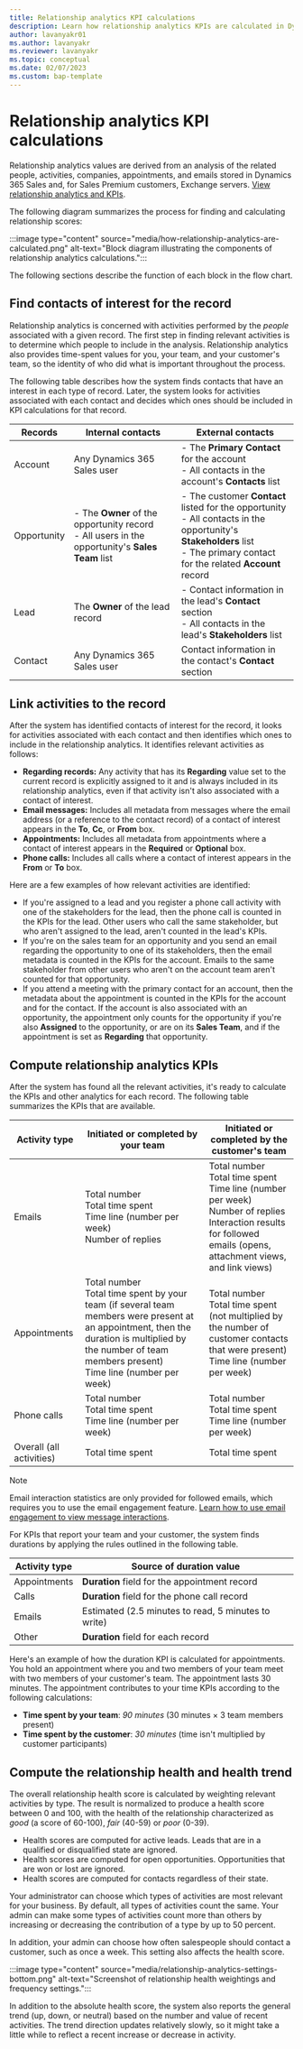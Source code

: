 ```yaml
---
title: Relationship analytics KPI calculations 
description: Learn how relationship analytics KPIs are calculated in Dynamics 365 Sales.   
author: lavanyakr01
ms.author: lavanyakr
ms.reviewer: lavanyakr
ms.topic: conceptual 
ms.date: 02/07/2023
ms.custom: bap-template
---
```


# Relationship analytics KPI calculations

Relationship analytics values are derived from an analysis of the related people, activities, companies, appointments, and emails stored in Dynamics 365 Sales and, for Sales Premium customers, Exchange servers. [View relationship analytics and KPIs](relationship-analytics.md).

The following diagram summarizes the process for finding and calculating relationship scores:

:::image type="content" source="media/how-relationship-analytics-are-calculated.png" alt-text="Block diagram illustrating the components of relationship analytics calculations.":::

The following sections describe the function of each block in the flow chart.  

## Find contacts of interest for the record

Relationship analytics is concerned with activities performed by the *people* associated with a given record. The first step in finding relevant activities is to determine which people to include in the analysis. Relationship analytics also provides time-spent values for you, your team, and your customer's team, so the identity of who did what is important throughout the process.  

The following table describes how the system finds contacts that have an interest in each type of record. Later, the system looks for activities associated with each contact and decides which ones should be included in KPI calculations for that record.  

| Records | Internal contacts | External contacts |
|----------|--------------------|--------------------|
| Account | Any Dynamics 365 Sales user | - The **Primary Contact** for the account<br/>- All contacts in the account's **Contacts** list |
| Opportunity | - The **Owner** of the opportunity record<br/>- All users in the opportunity's **Sales Team** list | - The customer **Contact** listed for the opportunity<br/>- All contacts in the opportunity's **Stakeholders** list<br/>- The primary contact for the related **Account** record |
| Lead  | The **Owner** of the lead record | - Contact information in the lead's **Contact** section<br/>- All contacts in the lead's **Stakeholders** list |
| Contact | Any Dynamics 365 Sales user | Contact information in the contact's **Contact** section |

## Link activities to the record

After the system has identified contacts of interest for the record, it looks for activities associated with each contact and then identifies which ones to include in the relationship analytics. It identifies relevant activities as follows:  

- **Regarding records:** Any activity that has its **Regarding** value set to the current record is explicitly assigned to it and is always included in its relationship analytics, even if that activity isn't also associated with a contact of interest.  
- **Email messages:** Includes all metadata from messages where the email address (or a reference to the contact record) of a contact of interest appears in the **To**, **Cc**, or **From** box.  
- **Appointments:** Includes all metadata from appointments where a contact of interest appears in the **Required** or **Optional** box.  
- **Phone calls:** Includes all calls where a contact of interest appears in the **From** or **To** box.  

Here are a few examples of how relevant activities are identified:  

- If you're assigned to a lead and you register a phone call activity with one of the stakeholders for the lead, then the phone call is counted in the KPIs for the lead. Other users who call the same stakeholder, but who aren't assigned to the lead, aren't counted in the lead's KPIs.  
- If you're on the sales team for an opportunity and you send an email regarding the opportunity to one of its stakeholders, then the email metadata is counted in the KPIs for the account. Emails to the same stakeholder from other users who aren't on the account team aren't counted for that opportunity.  
- If you attend a meeting with the primary contact for an account, then the metadata about the appointment is counted in the KPIs for the account and for the contact. If the account is also associated with an opportunity, the appointment only counts for the opportunity if you're also **Assigned** to the opportunity, or are on its **Sales Team**, and if the appointment is set as **Regarding** that opportunity.

## Compute relationship analytics KPIs

After the system has found all the relevant activities, it's ready to calculate the KPIs and other analytics for each record. The following table summarizes the KPIs that are available.

| Activity type | Initiated or completed by your team | Initiated or completed by the customer's team |  
|-------------|-----------------------------------------|---------------------------------------------------|  
| Emails | Total number<br/>Total time spent<br/>Time line (number per week)<br/>Number of replies | Total number<br/>Total time spent<br/>Time line (number per week)<br/>Number of replies<br/>Interaction results for followed emails (opens, attachment views, and link views) |  
| Appointments | Total number<br/>Total time spent by your team (if several team members were present at an appointment, then the duration is multiplied by the number of team members present)<br/>Time line (number per week) | Total number<br/>Total time spent (not multiplied by the number of customer contacts that were present)<br/>Time line (number per week) |  
| Phone calls | Total number<br/>Total time spent<br/>Time line (number per week) | Total number<br/>Total time spent<br/>Time line (number per week) |  
| Overall (all activities) | Total time spent | Total time spent |  

> [!NOTE]
> Email interaction statistics are only provided for followed emails, which requires you to use the email engagement feature. [Learn how to use email engagement to view message interactions](email-engagement.md).

For KPIs that report your team and your customer, the system finds durations by applying the rules outlined in the following table.

| Activity type | Source of duration value |  
|-------------------|------------------------------|  
| Appointments | **Duration** field for the appointment record |  
| Calls | **Duration** field for the phone call record |  
| Emails | Estimated (2.5 minutes to read, 5 minutes to write) |  
| Other | **Duration** field for each record |  

Here's an example of how the duration KPI is calculated for appointments. You hold an appointment where you and two members of your team meet with two members of your customer's team. The appointment lasts 30 minutes. The appointment contributes to your time KPIs according to the following calculations:

- **Time spent by your team**: *90 minutes* (30 minutes × 3 team members present)
- **Time spent by the customer**: *30 minutes* (time isn't multiplied by customer participants)

## Compute the relationship health and health trend

The overall relationship health score is calculated by weighting relevant activities by type. The result is normalized to produce a health score between 0 and 100, with the health of the relationship characterized as *good* (a score of 60-100), *fair* (40-59) or *poor* (0-39).  

- Health scores are computed for active leads. Leads that are in a qualified or disqualified state are ignored.
- Health scores are computed for open opportunities. Opportunities that are won or lost are ignored.
- Health scores are computed for contacts regardless of their state.  

Your administrator can choose which types of activities are most relevant for your business. By default, all types of activities count the same. Your admin can make some types of activities count more than others by increasing or decreasing the contribution of a type by up to 50 percent.

In addition, your admin can choose how often salespeople should contact a customer, such as once a week. This setting also affects the health score.

:::image type="content" source="media/relationship-analytics-settings-bottom.png" alt-text="Screenshot of relationship health weightings and frequency settings.":::

In addition to the absolute health score, the system also reports the general trend (up, down, or neutral) based on the number and value of recent activities. The trend direction updates relatively slowly, so it might take a little while to reflect a recent increase or decrease in activity.

